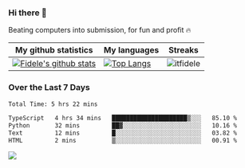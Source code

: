 ### Hi there 👋
<p>Beating computers into submission, for fun and profit 🔥</p>

|My github statistics|My languages|Streaks|
|-|-|-|
|[![Fidele's github stats](https://github-readme-stats.vercel.app/api?username=itfidele&count_private=true&show_icons=true&theme=dark&hide_title=true)](https://github.com/itfidele)|[![Top Langs](https://github-readme-stats.vercel.app/api/top-langs/?username=itfidele&show_icons=true&langs_count=8&theme=dark&layout=compact&hide_title=true)](https://github.com/itfidele)|![itfidele](https://github-readme-streak-stats.herokuapp.com/?user=itfidele&theme=dark)

### Over the Last 7 Days
<!--START_SECTION:waka-->

```txt
Total Time: 5 hrs 22 mins

TypeScript   4 hrs 34 mins   █████████████████████▒░░░   85.10 %
Python       32 mins         ██▓░░░░░░░░░░░░░░░░░░░░░░   10.16 %
Text         12 mins         █░░░░░░░░░░░░░░░░░░░░░░░░   03.82 %
HTML         2 mins          ▒░░░░░░░░░░░░░░░░░░░░░░░░   00.91 %
```

<!--END_SECTION:waka-->



![](https://komarev.com/ghpvc/?username=itfidele)
